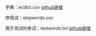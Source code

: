 字典：ecdict.csv  [github链接](https://github.com/skywind3000/ECDICT)

停用词：stopwords.csv 

用于测试的单词：testwords.txt [github链接](https://github.com/dwyl/english-words)
